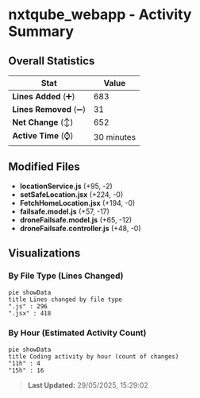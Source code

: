 # nxtqube_webapp - Activity Summary 

## Overall Statistics

| Stat                   | Value                                                             |
| ---------------------- | ----------------------------------------------------------------- |
| **Lines Added** (➕)   | 683                                          |
| **Lines Removed** (➖) | 31                                        |
| **Net Change** (↕)    | 652                |
| **Active Time** (⌚)   | 30 minutes |


## Modified Files
- **locationService.js** (+95, -2)
- **setSafeLocation.jsx** (+224, -0)
- **FetchHomeLocation.jsx** (+194, -0)
- **failsafe.model.js** (+57, -17)
- **droneFailsafe.model.js** (+65, -12)
- **droneFailsafe.controller.js** (+48, -0)

## Visualizations

### By File Type (Lines Changed)

```mermaid
pie showData
title Lines changed by file type
".js" : 296
".jsx" : 418
```

### By Hour (Estimated Activity Count)

```mermaid
pie showData
title Coding activity by hour (count of changes)
"11h" : 4
"15h" : 16
```


> **Last Updated:** 29/05/2025, 15:29:02